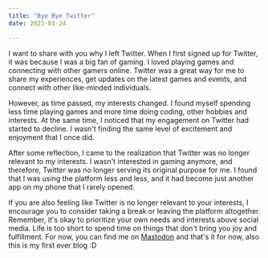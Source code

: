 ```yaml
---
title: "Bye Bye Twitter"
date: 2023-03-24

---
```

I want to share with you why I left Twitter. When I first signed up for Twitter, it was because I was a big fan of gaming. I loved playing games and connecting with other gamers online. Twitter was a great way for me to share my experiences, get updates on the latest games and events, and connect with other like-minded individuals.

However, as time passed, my interests changed. I found myself spending less time playing games and more time doing coding, other hobbies and interests. At the same time, I noticed that my engagement on Twitter had started to decline. I wasn't finding the same level of excitement and enjoyment that I once did.

After some reflection, I came to the realization that Twitter was no longer relevant to my interests. I wasn't interested in gaming anymore, and therefore, Twitter was no longer serving its original purpose for me. I found that I was using the platform less and less, and it had become just another app on my phone that I rarely opened.

If you are also feeling like Twitter is no longer relevant to your interests, I encourage you to consider taking a break or leaving the platform altogether. Remember, it's okay to prioritize your own needs and interests above social media. Life is too short to spend time on things that don't bring you joy and fulfillment. For now, you can find me on [Mastodon](https://fosstodon.org/@gabs) and that's it for now, also this is my first ever blog :D
